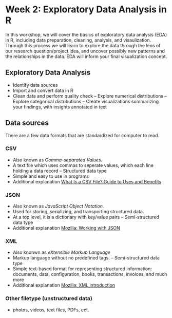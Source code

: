 # Week 2: Exploratory Data Analysis in R
In this workshop, we will cover the basics of exploratory data analysis (EDA) in R, including data preparation, cleaning, analysis, and visaulization. Through this process we will learn to explore the data through the lens of our research question/project idea, and uncover possibly new patterns and the relationships in the data. EDA will inform your final visualization concept.       

## Exploratory Data Analysis 
- Identify data sources 
- Import and convert data in R 
- Clean data and perform quality check
– Explore numerical distributions 
– Explore categorical distributions
– Create visualizations summarizing your findings, with insights annotated in text 

## Data sources
There are a few data formats that are standardized for computer to read. 

### CSV
- Also known as *Comma-separated Values*. 
- A text file which uses commas to seperate values, which each line holding a data record 
– Structured data type
- Simple and easy to use in programs
- Additional explanation [What Is a CSV File? Guide to Uses and Benefits](https://flatfile.io/blog/what-is-a-csv-file-guide-to-uses-and-benefits)

### JSON 
- Also known as *JavaScript Object Notation*.
- Used for storing, serializing, and transporting structured data.
- At a top level, it is a dictionary with key/value pairs
– Semi-structured data type
- Additional explanation [Mozilla: Working with JSON](https://developer.mozilla.org/en-US/docs/Learn/JavaScript/Objects/JSON)

### XML
- Also knonwn as *eXtensible Markup Language*
- Markup language without no predefined tags.
– Semi-structured data type
- Simple text-based format for representing structured information: documents, data, configuration, books, transactions, invoices, and much more
- Additional explanation [Mozilla: XML introduction](https://developer.mozilla.org/en-US/docs/Web/XML/XML_introduction)

### Other filetype (unstructured data) 
- photos, videos, text files, PDFs, ect. 